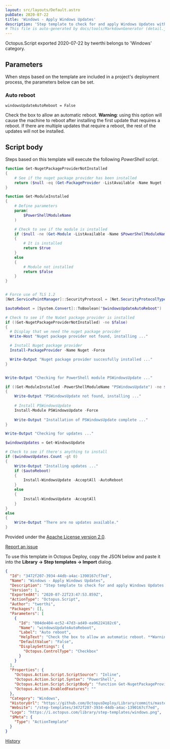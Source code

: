```yaml
---
layout: src/layouts/Default.astro
pubDate: 2020-07-22
title: 'Windows - Apply Windows Updates'
description: 'Step template to check for and apply Windows Updates with optional automatic reboot.'
# This file is auto-generated by docs/tools/MarkdownGenerator (detail.js)
---
```


Octopus.Script exported 2020-07-22 by twerthi belongs to 'Windows' category.

## Parameters

When steps based on the template are included in a project's deployment process, the parameters below can be set.


<div class="param">

### Auto reboot

`windowsUpdateAutoReboot = False`

Check the box to allow an automatic reboot. **Warning**: using this option will cause the machine to reboot after installing the first update that requires a reboot.  If there are multiple updates that require a reboot, the rest of the updates will not be installed.

</div>
        

## Script body

Steps based on this template will execute the following *PowerShell* script.

```PowerShell
function Get-NugetPackageProviderNotInstalled
{
	# See if the nuget package provider has been installed
    return ($null -eq (Get-PackageProvider -ListAvailable -Name Nuget -ErrorAction SilentlyContinue))
}

function Get-ModuleInstalled
{
    # Define parameters
    param(
        $PowerShellModuleName
    )

    # Check to see if the module is installed
    if ($null -ne (Get-Module -ListAvailable -Name $PowerShellModuleName))
    {
        # It is installed
        return $true
    }
    else
    {
        # Module not installed
        return $false
    }
}


# Force use of TLS 1.2
[Net.ServicePointManager]::SecurityProtocol = [Net.SecurityProtocolType]::Tls12

$autoReboot = [System.Convert]::ToBoolean("$windowsUpdateAutoReboot")

# Check to see if the NuGet package provider is installed
if ((Get-NugetPackageProviderNotInstalled) -ne $false)
{
  # Display that we need the nuget package provider
  Write-Host "Nuget package provider not found, installing ..."

  # Install Nuget package provider
  Install-PackageProvider -Name Nuget -Force

  Write-Output "Nuget package provider succesfully installed ..."
}


Write-Output "Checking for PowerShell module PSWindowsUpdate ..."

if ((Get-ModuleInstalled -PowerShellModuleName "PSWindowsUpdate") -ne $true)
{
	Write-Output "PSWindowsUpdate not found, installing ..."
    
    # Install PSWindowsUpdate
    Install-Module PSWindowsUpdate -Force
    
    Write-Output "Installation of PSWindowsUpdate complete ..."
}

Write-Output "Checking for updates ..."

$windowsUpdates = Get-WindowsUpdate 

# Check to see if there's anything to install
if ($windowsUpdates.Count -gt 0)
{
	Write-Output "Installing updates ..."
    if ($autoReboot)
    {
		Install-WindowsUpdate -AcceptAll -AutoReboot
    }
    else
    {
    	Install-WindowsUpdate -AcceptAll
    }
}
else
{
	Write-Output "There are no updates available."
}
```

Provided under the [Apache License version 2.0](https://github.com/OctopusDeploy/Library/blob/master/LICENSE.txt).

[Report an issue](https://github.com/OctopusDeploy/Library/issues/new?assignees=&labels=&projects=&template=bug-report.yml&title=Issue%20with%20Windows%20-%20Apply%20Windows%20Updates&step-template=Windows%20-%20Apply%20Windows%20Updates)

<div class="get-json">

To use this template in Octopus Deploy, copy the JSON below and paste it into the **Library → Step templates → Import** dialog.

```json
{
  "Id": "3472f207-3934-44db-a4ac-1390167cf7ed",
  "Name": "Windows - Apply Windows Updates",
  "Description": "Step template to check for and apply Windows Updates with optional automatic reboot.",
  "Version": 1,
  "ExportedAt": "2020-07-22T23:47:53.859Z",
  "ActionType": "Octopus.Script",
  "Author": "twerthi",
  "Packages": [],
  "Parameters": [
    {
      "Id": "004de404-ec52-47d3-ad49-ea96224182c6",
      "Name": "windowsUpdateAutoReboot",
      "Label": "Auto reboot",
      "HelpText": "Check the box to allow an automatic reboot. **Warning**: using this option will cause the machine to reboot after installing the first update that requires a reboot.  If there are multiple updates that require a reboot, the rest of the updates will not be installed.",
      "DefaultValue": "False",
      "DisplaySettings": {
        "Octopus.ControlType": "Checkbox"
      }
    }
  ],
  "Properties": {
    "Octopus.Action.Script.ScriptSource": "Inline",
    "Octopus.Action.Script.Syntax": "PowerShell",
    "Octopus.Action.Script.ScriptBody": "function Get-NugetPackageProviderNotInstalled\n{\n\t# See if the nuget package provider has been installed\n    return ($null -eq (Get-PackageProvider -ListAvailable -Name Nuget -ErrorAction SilentlyContinue))\n}\n\nfunction Get-ModuleInstalled\n{\n    # Define parameters\n    param(\n        $PowerShellModuleName\n    )\n\n    # Check to see if the module is installed\n    if ($null -ne (Get-Module -ListAvailable -Name $PowerShellModuleName))\n    {\n        # It is installed\n        return $true\n    }\n    else\n    {\n        # Module not installed\n        return $false\n    }\n}\n\n\n# Force use of TLS 1.2\n[Net.ServicePointManager]::SecurityProtocol = [Net.SecurityProtocolType]::Tls12\n\n$autoReboot = [System.Convert]::ToBoolean(\"$windowsUpdateAutoReboot\")\n\n# Check to see if the NuGet package provider is installed\nif ((Get-NugetPackageProviderNotInstalled) -ne $false)\n{\n  # Display that we need the nuget package provider\n  Write-Host \"Nuget package provider not found, installing ...\"\n\n  # Install Nuget package provider\n  Install-PackageProvider -Name Nuget -Force\n\n  Write-Output \"Nuget package provider succesfully installed ...\"\n}\n\n\nWrite-Output \"Checking for PowerShell module PSWindowsUpdate ...\"\n\nif ((Get-ModuleInstalled -PowerShellModuleName \"PSWindowsUpdate\") -ne $true)\n{\n\tWrite-Output \"PSWindowsUpdate not found, installing ...\"\n    \n    # Install PSWindowsUpdate\n    Install-Module PSWindowsUpdate -Force\n    \n    Write-Output \"Installation of PSWindowsUpdate complete ...\"\n}\n\nWrite-Output \"Checking for updates ...\"\n\n$windowsUpdates = Get-WindowsUpdate \n\n# Check to see if there's anything to install\nif ($windowsUpdates.Count -gt 0)\n{\n\tWrite-Output \"Installing updates ...\"\n    if ($autoReboot)\n    {\n\t\tInstall-WindowsUpdate -AcceptAll -AutoReboot\n    }\n    else\n    {\n    \tInstall-WindowsUpdate -AcceptAll\n    }\n}\nelse\n{\n\tWrite-Output \"There are no updates available.\"\n}",
    "Octopus.Action.EnabledFeatures": ""
  },
  "Category": "Windows",
  "HistoryUrl": "https://github.com/OctopusDeploy/Library/commits/master/step-templates//opt/buildagent/work/75443764cd38076d/step-templates/windows-apply-windows-updates.json",
  "Website": "/step-templates/3472f207-3934-44db-a4ac-1390167cf7ed",
  "Logo": "https://i.octopus.com/library/step-templates/windows.png",
  "$Meta": {
    "Type": "ActionTemplate"
  }
}
```

[History](https://github.com/OctopusDeploy/Library/commits/master/step-templates/https://github.com/OctopusDeploy/Library/commits/master/step-templates//opt/buildagent/work/75443764cd38076d/step-templates/windows-apply-windows-updates.json)

</div>

